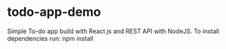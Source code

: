 # todo-app-demo
Simple To-do app build with React.js and REST API with NodeJS. To install dependencies run: npm install
